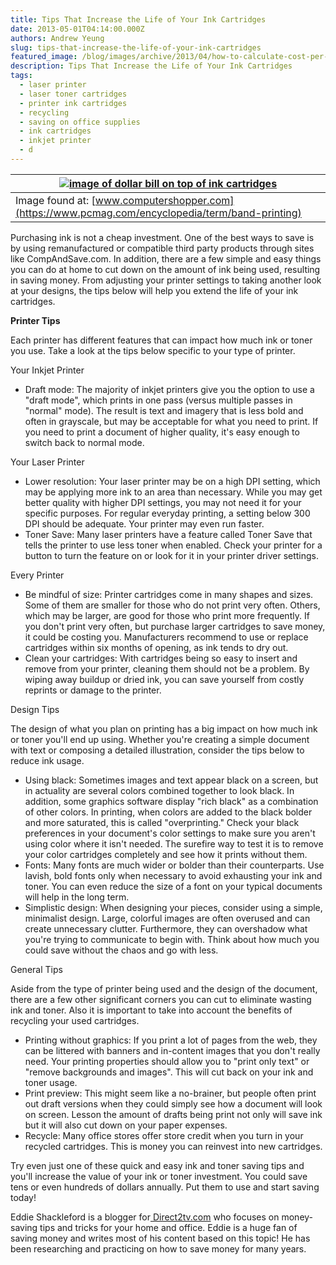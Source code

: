 ```yaml
---
title: Tips That Increase the Life of Your Ink Cartridges
date: 2013-05-01T04:14:00.000Z
authors: Andrew Yeung
slug: tips-that-increase-the-life-of-your-ink-cartridges
featured_image: /blog/images/archive/2013/04/how-to-calculate-cost-per-page-and-save-money-printing_medium.jpg
description: Tips That Increase the Life of Your Ink Cartridges
tags:
  - laser printer
  - laser toner cartridges
  - printer ink cartridges
  - recycling
  - saving on office supplies
  - ink cartridges
  - inkjet printer
  - d
---
```

| [![image of dollar bill on top of ink cartridges](/blog/images/how-to-calculate-cost-per-page-and-save-money-printing-medium.jpg)](/blog/images/how-to-calculate-cost-per-page-and-save-money-printing-medium.jpg) |
| --------------------------------------------------------------------------------------------------------------------------------------------------------------------- |
| Image found at: [www.computershopper.com](https://www.pcmag.com/encyclopedia/term/band-printing)                                                                      |

Purchasing ink is not a cheap investment. One of the best ways to save is by using remanufactured or compatible third party products through sites like CompAndSave.com. In addition, there are a few simple and easy things you can do at home to cut down on the amount of ink being used, resulting in saving money. From adjusting your printer settings to taking another look at your designs, the tips below will help you extend the life of your ink cartridges.

**Printer Tips**

Each printer has different features that can impact how much ink or toner you use. Take a look at the tips below specific to your type of printer.

Your Inkjet Printer

* Draft mode: The majority of inkjet printers give you the option to use a "draft mode", which prints in one pass (versus multiple passes in "normal" mode). The result is text and imagery that is less bold and often in grayscale, but may be acceptable for what you need to print. If you need to print a document of higher quality, it's easy enough to switch back to normal mode.

Your Laser Printer

* Lower resolution: Your laser printer may be on a high DPI setting, which may be applying more ink to an area than necessary. While you may get better quality with higher DPI settings, you may not need it for your specific purposes. For regular everyday printing, a setting below 300 DPI should be adequate. Your printer may even run faster.
* Toner Save: Many laser printers have a feature called Toner Save that tells the printer to use less toner when enabled. Check your printer for a button to turn the feature on or look for it in your printer driver settings.

Every Printer

* Be mindful of size: Printer cartridges come in many shapes and sizes. Some of them are smaller for those who do not print very often. Others, which may be larger, are good for those who print more frequently. If you don't print very often, but purchase larger cartridges to save money, it could be costing you. Manufacturers recommend to use or replace cartridges within six months of opening, as ink tends to dry out.
* Clean your cartridges: With cartridges being so easy to insert and remove from your printer, cleaning them should not be a problem. By wiping away buildup or dried ink, you can save yourself from costly reprints or damage to the printer.

Design Tips

The design of what you plan on printing has a big impact on how much ink or toner you'll end up using. Whether you're creating a simple document with text or composing a detailed illustration, consider the tips below to reduce ink usage.

* Using black: Sometimes images and text appear black on a screen, but in actuality are several colors combined together to look black. In addition, some graphics software display "rich black" as a combination of other colors. In printing, when colors are added to the black bolder and more saturated, this is called "overprinting." Check your black preferences in your document's color settings to make sure you aren't using color where it isn't needed. The surefire way to test it is to remove your color cartridges completely and see how it prints without them.
* Fonts: Many fonts are much wider or bolder than their counterparts. Use lavish, bold fonts only when necessary to avoid exhausting your ink and toner. You can even reduce the size of a font on your typical documents will help in the long term.
* Simplistic design: When designing your pieces, consider using a simple, minimalist design. Large, colorful images are often overused and can create unnecessary clutter. Furthermore, they can overshadow what you're trying to communicate to begin with. Think about how much you could save without the chaos and go with less.

General Tips

Aside from the type of printer being used and the design of the document, there are a few other significant corners you can cut to eliminate wasting ink and toner. Also it is important to take into account the benefits of recycling your used cartridges.

* Printing without graphics: If you print a lot of pages from the web, they can be littered with banners and in-content images that you don't really need. Your printing properties should allow you to "print only text" or "remove backgrounds and images". This will cut back on your ink and toner usage.
* Print preview: This might seem like a no-brainer, but people often print out draft versions when they could simply see how a document will look on screen. Lesson the amount of drafts being print not only will save ink but it will also cut down on your paper expenses.
* Recycle: Many office stores offer store credit when you turn in your recycled cartridges. This is money you can reinvest into new cartridges.

Try even just one of these quick and easy ink and toner saving tips and you'll increase the value of your ink or toner investment. You could save tens or even hundreds of dollars annually. Put them to use and start saving today!

Eddie Shackleford is a blogger for[ Direct2tv.com](https://www.directv.com/satellite/) who focuses on money-saving tips and tricks for your home and office. Eddie is a huge fan of saving money and writes most of his content based on this topic! He has been researching and practicing on how to save money for many years.